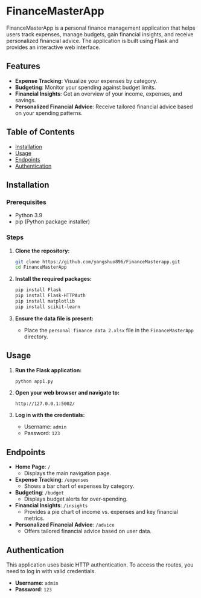 # FinanceMasterApp

FinanceMasterApp is a personal finance management application that helps users track expenses, manage budgets, gain financial insights, and receive personalized financial advice. The application is built using Flask and provides an interactive web interface.

## Features

- **Expense Tracking**: Visualize your expenses by category.
- **Budgeting**: Monitor your spending against budget limits.
- **Financial Insights**: Get an overview of your income, expenses, and savings.
- **Personalized Financial Advice**: Receive tailored financial advice based on your spending patterns.

## Table of Contents

- [Installation](#installation)
- [Usage](#usage)
- [Endpoints](#endpoints)
- [Authentication](#authentication)

## Installation

### Prerequisites

- Python 3.9
- pip (Python package installer)

### Steps

1. **Clone the repository:**
    ```sh
    git clone https://github.com/yangshuo896/FinanceMasterapp.git
    cd FinanceMasterApp
    ```

2. **Install the required packages:**
    ```sh
    pip install Flask
    pip install Flask-HTTPAuth
    pip install matplotlib
    pip install scikit-learn
    ```

3. **Ensure the data file is present:**
    - Place the `personal finance data 2.xlsx` file in the `FinanceMasterApp` directory.

## Usage

1. **Run the Flask application:**
    ```sh
    python app1.py
    ```

2. **Open your web browser and navigate to:**
    ```
    http://127.0.0.1:5002/
    ```

3. **Log in with the credentials:**
    - Username: `admin`
    - Password: `123`

## Endpoints

- **Home Page**: `/`
    - Displays the main navigation page.
- **Expense Tracking**: `/expenses`
    - Shows a bar chart of expenses by category.
- **Budgeting**: `/budget`
    - Displays budget alerts for over-spending.
- **Financial Insights**: `/insights`
    - Provides a pie chart of income vs. expenses and key financial metrics.
- **Personalized Financial Advice**: `/advice`
    - Offers tailored financial advice based on user data.

## Authentication

This application uses basic HTTP authentication. To access the routes, you need to log in with valid credentials.

- **Username**: `admin`
- **Password**: `123`
